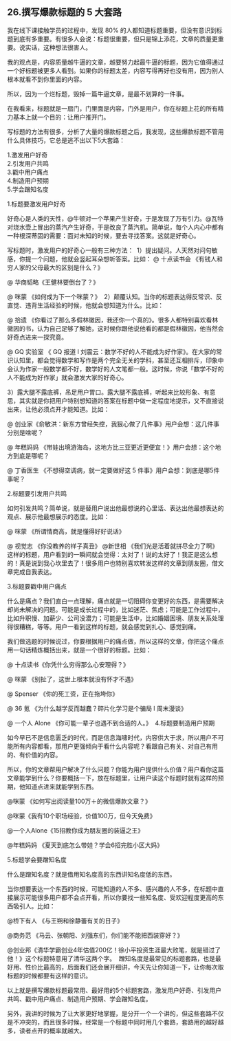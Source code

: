 ## 26.撰写爆款标题的 5 大套路
我在线下课接触学员的过程中，发现 80% 的人都知道标题重要，但没有意识到标题到底有多重要。有很多人会说：标题很重要，但只是锦上添花，文章的质量更重要。说实话，这种想法很害人。


我的观点是，内容质量越牛逼的文章，越要努力起最牛逼的标题，因为它值得通过一个好标题被更多人看到。如果你的标题太差，内容写得再好也没有用，因为别人根本就看不到你里面的内容。


所以，因为一个烂标题，毁掉一篇牛逼文章，是最不划算的一件事。


在我看来，标题就是一扇门，门里面是内容，门外是用户，你在标题上花的所有精力基本上就一个目的：让用户推开门。


写标题的方法有很多，分析了大量的爆款标题之后，我发现，这些爆款标题不管用什么具体技巧，它总是逃不出以下5大套路：


1.激发用户好奇  
2.引发用户共鸣  
3.戳中用户痛点  
4.制造用户预期  
5.学会蹭知名度 


1.标题要激发用户好奇


好奇心是人类的天性，@牛顿对一个苹果产生好奇，于是发现了万有引力。@瓦特对烧水壶上冒出的蒸汽产生好奇，于是改良了蒸汽机。简单说，每个人内心中都有一种根深蒂固的需要：面对未知的时候，要去寻找答案。这就是好奇心。


写标题时，激发用户的好奇心一般有三种方法： 
1）提出疑问。人天然对问句敏感，你提一个问题，他就会竖起耳朵想听答案。比如：
 @ 十点读书会 《有钱人和穷人家的父母最大的区别是什么？》


 @ 华商韬略《王健林要倒台了？》


 @ 咪蒙 《如何成为下一个咪蒙？》 
2）颠覆认知。当你的标题表达得反常识、反直觉、违背生活经验的时候，他就会想知道为什么。比如：


@ 拾遗 《你看过了那么多假林徽因，我还你一个真的》。很多人都特别喜欢看林徽因的书，认为自己足够了解她，这时候你跟他说他看的都是假林徽因，他当然会好奇点进来一探究竟。


@ GQ 实验室 《 GQ 报道 l 刘震云：数学不好的人不能成为好作家》。在大家的常识认知里，都会觉得数学和写作是两个完全无关的学科，甚至还互相排斥，印象中会认为作家一般数学都不好，数学好的人文笔都一般。这时候，你说「数学不好的人不能成为好作家」就会激发大家的好奇心。


3）露大腿不露底裤，吊足用户胃口。露大腿不露底裤，听起来比较形象、有意思，其实就是你把用户特别想知道的答案在标题中做一定程度地提示，又不直接说出来，让他必须点开才能知道。比如：


@ 创业家《俞敏洪：新东方曾经失控，我狠心做了几件事》用户会想：这几件事分别是啥呢？


@ 年糕妈妈 《带娃出境游海岛，这地方比三亚更近更便宜！》用户会想：这个地方到底是哪呢？


@ 丁香医生 《不想得空调病，就一定要做好这 5 件事》用户会想：到底是哪5件事呢？


2.标题要引发用户共鸣


如何引发共鸣？简单说，就是替用户说出他最想说的心里话、表达出他最想表达的观点、展示他最想展示的态度。比如：


@ 咪蒙 《所谓情商高，就是懂得好好说话》


@ 视觉志 《你没教养的样子真丑》
@新世相 《我们光是活着就拼尽全力了啊》 
这样的标题，用户看到的一瞬间就会觉得：太对了！说的太好了！我正是这么想的！真是说到我心坎里去了！很多用户也特别喜欢转发这样的文章到朋友圈，借文章完成自我表达。


3.标题要戳中用户痛点


什么是痛点？我们直白一点理解，痛点就是一切阻碍你变更好的东西，是需要解决却尚未解决的问题。可能是成长过程中的，比如迷茫、焦虑；可能是工作过程中，比如升职慢、加薪少、公司没潜力；可能是生活中，比如婚姻困境、朋友关系处理得很糟糕，等等。用户一看到这样的标题，就会感觉到扎心、感觉到痛。


我们做选题的时候说过，你要根据用户的痛点做，所以这样的文章，你把这个痛点用一句话精炼概括出来，就是一个很好的标题。比如：


@ 十点读书《你凭什么穷得那么心安理得？》


@ 咪蒙 《别扯了，这世上根本就没有怀才不遇》


@ Spenser 《你的死工资，正在拖垮你》


@ 36 氪 《为什么越学反而越蠢？碎片化学习是个骗局 l 周末漫谈》


@ 一个人 Alone 《你可能一辈子也遇不到合适的人。》 
4.标题要制造用户预期


如今早已不是信息匮乏的时代，而是信息海啸时代，内容供大于求，所以用户不可能所有内容都看，那用户更强倾向于看什么内容呢？看跟自己有关、对自己有用的、有价值的内容。


所以，你的文章帮用户解决了什么问题？你能为用户提供什么价值？用户看你这篇文章能学到什么？你要概括一下，放在标题里，让用户读这个标题时就有这样的预期，他知道点进来就能学到东西。


@咪蒙 《如何写出阅读量100万＋的微信爆款文章？》


@咪蒙《我有10个职场经验，价值100万，但今天免费》


@一个人Alone《15招教你成为朋友圈的装逼之王》


@年糕妈妈 《夏天到底怎么带娃？学会6招完胜小区大妈》


5.标题学会要蹭知名度


什么是蹭知名度？就是借用知名度高的东西讲知名度低的东西。


当你想要表达一个东西的时候，可能知道的人不多、感兴趣的人不多，在标题中直接展示可能很多用户都不会点开看，所以你要找一些知名度、受欢迎程度更高的东西吸引人。比如：


@桥下有人 《与王朔和徐静蕾有关的日子》


@商务范 《马云、张朝阳、刘强东们，你们能不能把西装穿好？》


@创业邦《清华学霸创业4年估值200亿！徐小平投资生涯最大败笔，就是错过了他！》这个标题特意用了清华这两个字。 
蹭知名度是最常见的标题套路，也是最好用、性价比最高的，后面我们还会展开细讲，今天先让你知道一下，让你每次取标题的时候都要有这样的意识。


以上就是撰写爆款标题最常用、最好用的5个标题套路，激发用户好奇、引发用户共鸣、戳中用户痛点、制造用户预期、学会蹭知名度。


另外，我讲的时候为了让大家更好地掌握，是分开一个一个讲的，但这些套路不仅是不冲突的，而且很多时候，经常是一个标题中同时用几个套路，套路用的越好越多，读者点开的概率就越大。

